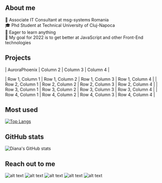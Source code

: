 ## **About me**
:pushpin: Associate IT Consultant at msg-systems Romania \
:mortar_board: Phd Student at Technical University of Cluj-Napoca\
:pushpin: Eager to learn anything\
:rocket: My goal for 2022 is to get better at JavaScript and other Front-End technologies


## **Projects**
| AuroraPhoenix | Column 2 | Column 3 | Column 4 |

| Row 1, Column 1 | Row 1, Column 2 | Row 1, Column 3 | Row 1, Column 4 |
| Row 2, Column 1 | Row 2, Column 2 | Row 2, Column 3 | Row 2, Column 4 |
| Row 3, Column 1 | Row 3, Column 2 | Row 3, Column 3 | Row 3, Column 4 |
| Row 4, Column 1 | Row 4, Column 2 | Row 4, Column 3 | Row 4, Column 4 |

## **Most used**

[![Top Langs](https://github-readme-stats.vercel.app/api/top-langs/?username=dianaelena1&layout=compact&theme=tokyonight)](https://github.com/dianaelena1/github-readme-stats)


## **GitHub stats**
![Diana's GitHub stats](https://github-readme-stats.vercel.app/api?username=dianaelena1&show_icons=true&theme=tokyonight)


## **Reach out to me**

![alt text][2.1]
![alt text][3.1]
![alt text][4.1]
![alt text][5.1]
![alt text][6.1]


<!-- links to social media icons -->
<!-- no need to change these -->

<!-- icons with padding -->
[1.1]: http://i.imgur.com/tXSoThF.png (twitter icon with padding)
[2.1]: http://i.imgur.com/P3YfQoD.png (facebook icon with padding)
[3.1]: http://i.imgur.com/yCsTjba.png (google plus icon with padding)
[4.1]: http://i.imgur.com/YckIOms.png (tumblr icon with padding)
[5.1]: http://i.imgur.com/1AGmwO3.png (dribbble icon with padding)
[6.1]: http://i.imgur.com/0o48UoR.png (github icon with padding)

<!-- links to your social media accounts -->
<!-- update these accordingly -->

[2]: http://www.facebook.com/sednaoui
[3]: https://www.linkedin.com/in/diana-elena-horincar/
[4]: http://carlsed.tumblr.com
[5]: https://www.instagram.com/dianaelena1/
[6]: http://www.github.com/carlsednaoui
